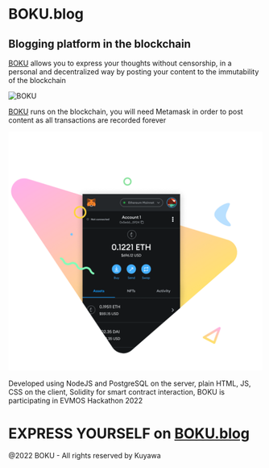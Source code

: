 # BOKU.blog
## Blogging platform in the blockchain

[BOKU](https://boku.blog) allows you to express your thoughts without censorship, in a personal and decentralized way by posting your content to the immutability of the blockchain

![BOKU](media/main.jpg)

[BOKU](https://boku.blog) runs on the blockchain, you will need Metamask in order to post content as all transactions are recorded forever

![Metamask](media/metamask.png)

Developed using NodeJS and PostgreSQL on the server, plain HTML, JS, CSS on the client, Solidity for smart contract interaction, BOKU is participating in EVMOS Hackathon 2022

# EXPRESS YOURSELF on [BOKU.blog](https://boku.blog)

@2022 BOKU - All rights reserved by Kuyawa